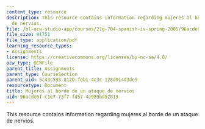 ```yaml
---
content_type: resource
description: This resource contains information regarding mujeres al borde de un ataque
  de nervios.
file: /ol-ocw-studio-app/courses/21g-704-spanish-iv-spring-2005/96acde6fc1e773f7fd574e989bd52813_MIT21G_704S05_subjuntivo.pdf
file_size: 91751
file_type: application/pdf
learning_resource_types:
- Assignments
license: https://creativecommons.org/licenses/by-nc-sa/4.0/
ocw_type: OCWFile
parent_title: Assignments
parent_type: CourseSection
parent_uid: 5c43c593-8120-feb1-4c3c-128d914d3de9
resourcetype: Document
title: Mujeres al borde de un ataque de nervios
uid: 96acde6f-c1e7-73f7-fd57-4e989bd52813
---
```

This resource contains information regarding mujeres al borde de un ataque de nervios.